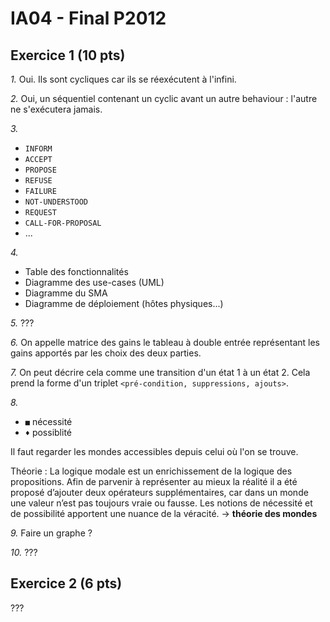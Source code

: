 # IA04 - Final P2012

## Exercice 1 (10 pts)

_1\._ Oui. Ils sont cycliques car ils se réexécutent à l'infini.

_2\._ Oui, un séquentiel contenant un cyclic avant un autre behaviour : l'autre ne s'exécutera jamais.

_3\._

* `INFORM`
* `ACCEPT`
* `PROPOSE`
* `REFUSE`
* `FAILURE`
* `NOT-UNDERSTOOD`
* `REQUEST`
* `CALL-FOR-PROPOSAL`
* ...

_4\._

* Table des fonctionnalités
* Diagramme des use-cases (UML)
* Diagramme du SMA
* Diagramme de déploiement (hôtes physiques...)

_5\._ ???

_6\._ On appelle matrice des gains le tableau à double entrée représentant les gains apportés par les choix des deux parties.

_7\._ On peut décrire cela comme une transition d'un état 1 à un état 2. Cela prend la forme d'un triplet `<pré-condition, suppressions, ajouts>`.

_8\._

* `■` nécessité
* `♦` possiblité

Il faut regarder les mondes accessibles depuis celui où l'on se trouve.

Théorie : La logique modale est un enrichissement de la logique des propositions. Afin de parvenir à représenter au mieux la réalité il a été proposé d’ajouter deux opérateurs supplémentaires, car dans un monde une valeur n’est pas toujours vraie ou fausse. Les notions de nécessité et de possibilité apportent une nuance de la véracité. -> **théorie des mondes**

_9\._ Faire un graphe ?

_10\._ ???

## Exercice 2 (6 pts)

???
